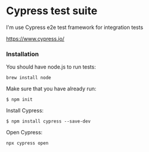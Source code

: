 # Cypress test suite

I'm use Cypress e2e test framework for integration tests

https://www.cypress.io/

### Installation

You should have node.js to run tests:

```shr
brew install node
```

Make sure that you have already run:

```shr
$ npm init
```

Install Cypress:

```shr
$ npm install cypress --save-dev
```

Open Cypress:
```shr
npx cypress open
```
